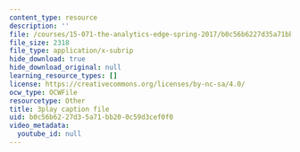 ```yaml
---
content_type: resource
description: ''
file: /courses/15-071-the-analytics-edge-spring-2017/b0c56b6227d35a71bb200c59d3cef0f0_eUZHMoJ1EJE.vtt
file_size: 2318
file_type: application/x-subrip
hide_download: true
hide_download_original: null
learning_resource_types: []
license: https://creativecommons.org/licenses/by-nc-sa/4.0/
ocw_type: OCWFile
resourcetype: Other
title: 3play caption file
uid: b0c56b62-27d3-5a71-bb20-0c59d3cef0f0
video_metadata:
  youtube_id: null
---
```

